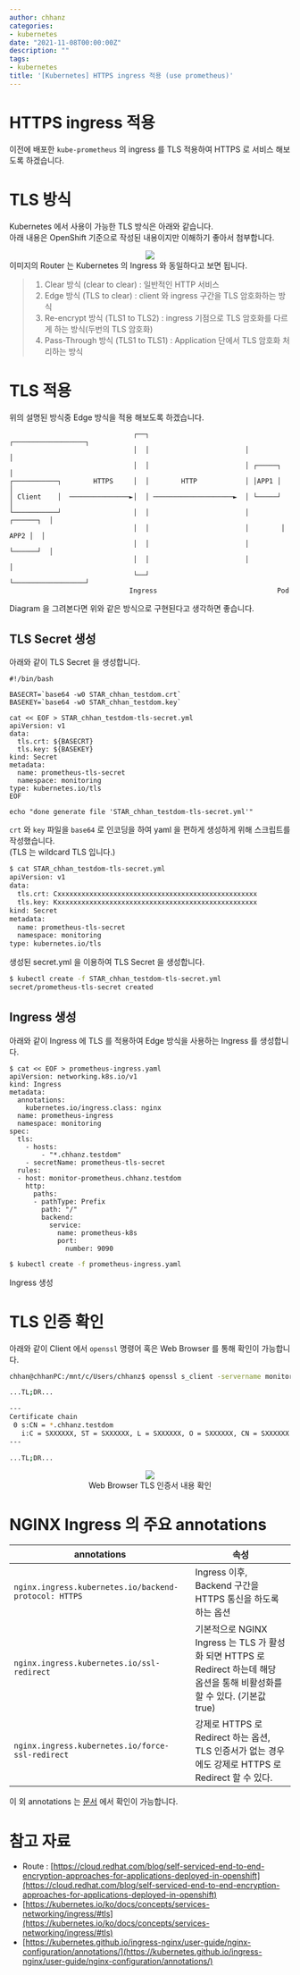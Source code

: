 ```yaml
---
author: chhanz
categories:
- kubernetes
date: "2021-11-08T00:00:00Z"
description: ""
tags:
- kubernetes
title: '[Kubernetes] HTTPS ingress 적용 (use prometheus)'
---
```


# HTTPS ingress 적용
이전에 배포한 `kube-prometheus` 의 ingress 를 TLS 적용하여 HTTPS 로 서비스 해보도록 하겠습니다.   
   
# TLS 방식
Kubernetes 에서 사용이 가능한 TLS 방식은 아래와 같습니다.   
아래 내용은 OpenShift 기준으로 작성된 내용이지만 이해하기 좋아서 첨부합니다.   
   
   <center><img src="/assets/images/post/2021-11-08-kube-tls/1.png" style="max-width: 95%; height: auto;"></center>      
이미지의 Router 는 Kubernetes 의 Ingress 와 동일하다고 보면 됩니다.   
   
> 1. Clear 방식 (clear to clear) : 일반적인 HTTP 서비스   
> 2. Edge 방식 (TLS to clear) : client 와 ingress 구간을 TLS 암호화하는 방식   
> 3. Re-encrypt 방식 (TLS1 to TLS2) : ingress 기점으로 TLS 암호화를 다르게 하는 방식(두번의 TLS 암호화)   
> 4. Pass-Through 방식 (TLS1 to TLS1) : Application 단에서 TLS 암호화 처리하는 방식   
   
# TLS 적용
위의 설명된 방식중 Edge 방식을 적용 해보도록 하겠습니다.   
```console
                               ┌──┐                        ┌──────────────────┐
                               │  │                        │                  │
                               │  │                        │ ┌─────┐          │
┌───────────┐        HTTPS     │  │        HTTP            │ │APP1 │          │
│ Client    │  ───────────────►│  │ ────────────────────►  │ └─────┘          │
└───────────┘                  │  │                        │        ┌──────┐  │
                               │  │                        │        │ APP2 │  │
                               │  │                        │        └──────┘  │
                               │  │                        │                  │
                               └──┘                        └──────────────────┘
                              Ingress                              Pod 
```
Diagram 을 그려본다면 위와 같은 방식으로 구현된다고 생각하면 좋습니다.   
   
## TLS Secret 생성
아래와 같이 TLS Secret 을 생성합니다.   

```console
#!/bin/bash
 
BASECRT=`base64 -w0 STAR_chhan_testdom.crt`
BASEKEY=`base64 -w0 STAR_chhan_testdom.key`
 
cat << EOF > STAR_chhan_testdom-tls-secret.yml
apiVersion: v1
data:
  tls.crt: ${BASECRT}
  tls.key: ${BASEKEY}
kind: Secret
metadata:
  name: prometheus-tls-secret
  namespace: monitoring
type: kubernetes.io/tls
EOF
 
echo "done generate file 'STAR_chhan_testdom-tls-secret.yml'"
```
`crt` 와 `key` 파일을 `base64` 로 인코딩을 하여 yaml 을 편하게 생성하게 위해 스크립트를 작성했습니다.   
(TLS 는 wildcard TLS 입니다.)   
   
```bash
$ cat STAR_chhan_testdom-tls-secret.yml
apiVersion: v1
data:
  tls.crt: Cxxxxxxxxxxxxxxxxxxxxxxxxxxxxxxxxxxxxxxxxxxxxxxxxxx
  tls.key: Kxxxxxxxxxxxxxxxxxxxxxxxxxxxxxxxxxxxxxxxxxxxxxxxxxx
kind: Secret
metadata:
  name: prometheus-tls-secret
  namespace: monitoring
type: kubernetes.io/tls
```
생성된 secret.yml 을 이용하여 TLS Secret 을 생성합니다.   
   
```bash
$ kubectl create -f STAR_chhan_testdom-tls-secret.yml
secret/prometheus-tls-secret created
```
   
## Ingress 생성
아래와 같이 Ingress 에 TLS 를 적용하여 Edge 방식을 사용하는 Ingress 를 생성합니다.   
```console
$ cat << EOF > prometheus-ingress.yaml
apiVersion: networking.k8s.io/v1
kind: Ingress
metadata:
  annotations:
    kubernetes.io/ingress.class: nginx
  name: prometheus-ingress
  namespace: monitoring
spec:
  tls:
    - hosts:
        - "*.chhanz.testdom"
    - secretName: prometheus-tls-secret
  rules:
  - host: monitor-prometheus.chhanz.testdom
    http:
      paths:
      - pathType: Prefix
        path: "/"
        backend:
          service:
            name: prometheus-k8s
            port:
              number: 9090
```
   
```bash
$ kubectl create -f prometheus-ingress.yaml
```
Ingress 생성   

# TLS 인증 확인
아래와 같이 Client 에서 `openssl` 명령어 혹은 Web Browser 를 통해 확인이 가능합니다.   
```bash
chhan@chhanPC:/mnt/c/Users/chhanz$ openssl s_client -servername monitor-prometheus.chhanz.testdom --connect monitor-prometheus.chhanz.testdom:443

...TL;DR...

---
Certificate chain
 0 s:CN = *.chhanz.testdom                                                                                      <<<
   i:C = SXXXXXX, ST = SXXXXXX, L = SXXXXXX, O = SXXXXXX, CN = SXXXXXX
---

...TL;DR...

```
<center><img src="/assets/images/post/2021-11-08-kube-tls/2.jpg" style="max-width: 95%; height: auto;"><br>Web Browser TLS 인증서 내용 확인</center>    

# NGINX Ingress 의 주요 annotations   
   
|annotations|속성|
|---|---|
|`nginx.ingress.kubernetes.io/backend-protocol: HTTPS`|Ingress 이후, Backend 구간을 HTTPS 통신을 하도록 하는 옵션|
|`nginx.ingress.kubernetes.io/ssl-redirect`|기본적으로 NGINX Ingress 는 TLS 가 활성화 되면 HTTPS 로 Redirect 하는데 해당 옵션을 통해 비활성화를 할 수 있다. (기본값 true) |
|`nginx.ingress.kubernetes.io/force-ssl-redirect`|강제로 HTTPS 로 Redirect 하는 옵션, TLS 인증서가 없는 경우에도 강제로 HTTPS 로 Redirect 할 수 있다.|
   
이 외 annotations 는 [문서](https://kubernetes.github.io/ingress-nginx/user-guide/nginx-configuration/annotations/) 에서 확인이 가능합니다.   

# 참고 자료
* Route : [https://cloud.redhat.com/blog/self-serviced-end-to-end-encryption-approaches-for-applications-deployed-in-openshift](https://cloud.redhat.com/blog/self-serviced-end-to-end-encryption-approaches-for-applications-deployed-in-openshift)   
* [https://kubernetes.io/ko/docs/concepts/services-networking/ingress/#tls](https://kubernetes.io/ko/docs/concepts/services-networking/ingress/#tls)   
* [https://kubernetes.github.io/ingress-nginx/user-guide/nginx-configuration/annotations/](https://kubernetes.github.io/ingress-nginx/user-guide/nginx-configuration/annotations/)   